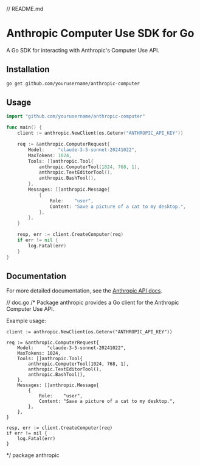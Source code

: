 // README.md
# Anthropic Computer Use SDK for Go

A Go SDK for interacting with Anthropic's Computer Use API.

## Installation

```bash
go get github.com/yourusername/anthropic-computer
```

## Usage

```go
import "github.com/yourusername/anthropic-computer"

func main() {
    client := anthropic.NewClient(os.Getenv("ANTHROPIC_API_KEY"))

    req := &anthropic.ComputerRequest{
        Model:     "claude-3-5-sonnet-20241022",
        MaxTokens: 1024,
        Tools: []anthropic.Tool{
            anthropic.ComputerTool(1024, 768, 1),
            anthropic.TextEditorTool(),
            anthropic.BashTool(),
        },
        Messages: []anthropic.Message{
            {
                Role:    "user",
                Content: "Save a picture of a cat to my desktop.",
            },
        },
    }

    resp, err := client.CreateComputer(req)
    if err != nil {
        log.Fatal(err)
    }
}
```

## Documentation

For more detailed documentation, see the [Anthropic API docs](https://docs.anthropic.com/).


// doc.go
/*
Package anthropic provides a Go client for the Anthropic Computer Use API.

Example usage:

    client := anthropic.NewClient(os.Getenv("ANTHROPIC_API_KEY"))

    req := &anthropic.ComputerRequest{
        Model:     "claude-3-5-sonnet-20241022",
        MaxTokens: 1024,
        Tools: []anthropic.Tool{
            anthropic.ComputerTool(1024, 768, 1),
            anthropic.TextEditorTool(),
            anthropic.BashTool(),
        },
        Messages: []anthropic.Message{
            {
                Role:    "user",
                Content: "Save a picture of a cat to my desktop.",
            },
        },
    }

    resp, err := client.CreateComputer(req)
    if err != nil {
        log.Fatal(err)
    }
*/
package anthropic
